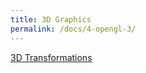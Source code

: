 ```yaml
---
title: 3D Graphics
permalink: /docs/4-opengl-3/
---
```


[3D Transformations](http://web.cse.ohio-state.edu/~parent.1/classes/581/Lectures/9.3Dtransforms.pdf)  






